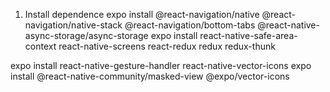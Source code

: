 1. Install dependence
expo install @react-navigation/native @react-navigation/native-stack @react-navigation/bottom-tabs @react-native-async-storage/async-storage
expo install react-native-safe-area-context react-native-screens react-redux redux redux-thunk 

expo install react-native-gesture-handler react-native-vector-icons
expo install @react-native-community/masked-view @expo/vector-icons
